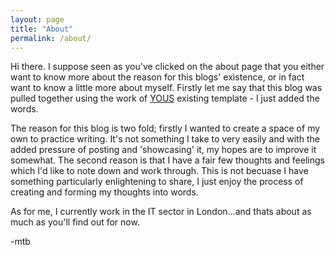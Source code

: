```yaml
---
layout: page
title: "About"
permalink: /about/
---
```


Hi there. I suppose seen as you've clicked on the about page that you either want to know more about the reason for this blogs' existence, or in fact want to know a little more about myself. Firstly let me say that this blog was pulled together using the work of [YOUS](https://github.com/yous) existing template - I just added the words.

The reason for this blog is two fold; firstly I wanted to create a space of my own to practice writing. It's not something I take to very easily and with the added pressure of posting and 'showcasing' it, my hopes are to improve it somewhat. The second reason is that I have a fair few thoughts and feelings which I'd like to note down and work through. This is not becuase I have something particularly enlightening to share, I just enjoy the process of creating and forming my thoughts into words. 

As for me, I currently work in the IT sector in London...and thats about as much as you'll find out for now.

-mtb
